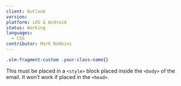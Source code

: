 ```yaml
---
client: Outlook
version:
platform: iOS & Android
status: Working
languages:
  - CSS
contributor: Mark Robbins
---
```


```css
.olm-fragment-custom .your-class-name{}
```

This must be placed in a `<style>` block placed inside the `<body>` of the email. It won’t work if placed in the `<head>`.
